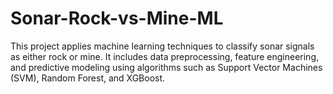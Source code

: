 # Sonar-Rock-vs-Mine-ML
This project applies machine learning techniques to classify sonar signals as either rock or mine. It includes data preprocessing, feature engineering, and predictive modeling using algorithms such as Support Vector Machines (SVM), Random Forest, and XGBoost. 

